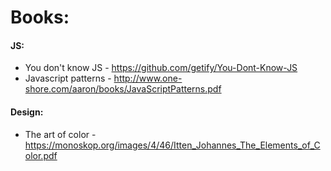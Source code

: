 # Books:

#### JS:

* You don't know JS - https://github.com/getify/You-Dont-Know-JS
* Javascript patterns - http://www.one-shore.com/aaron/books/JavaScriptPatterns.pdf


#### Design:

* The art of color - https://monoskop.org/images/4/46/Itten_Johannes_The_Elements_of_Color.pdf